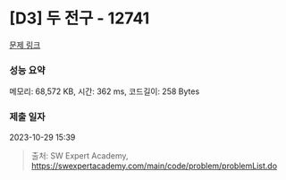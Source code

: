 # [D3] 두 전구 - 12741 

[문제 링크](https://swexpertacademy.com/main/code/problem/problemDetail.do?contestProbId=AXuUo_Tqs9kDFARa) 

### 성능 요약

메모리: 68,572 KB, 시간: 362 ms, 코드길이: 258 Bytes

### 제출 일자

2023-10-29 15:39



> 출처: SW Expert Academy, https://swexpertacademy.com/main/code/problem/problemList.do